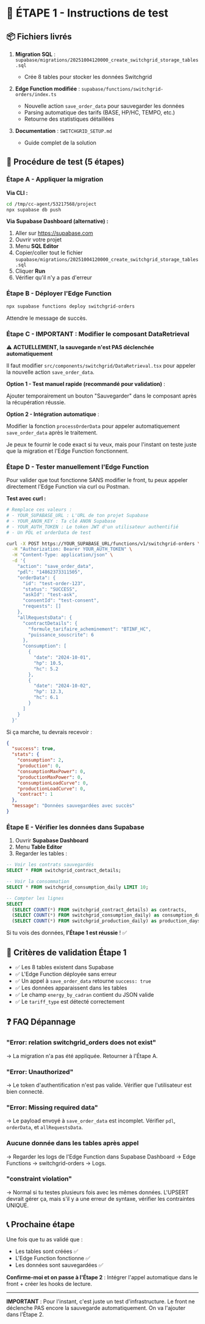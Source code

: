 # 🎯 ÉTAPE 1 - Instructions de test

## 📦 Fichiers livrés

1. **Migration SQL** : `supabase/migrations/20251004120000_create_switchgrid_storage_tables.sql`
   - Crée 8 tables pour stocker les données Switchgrid

2. **Edge Function modifiée** : `supabase/functions/switchgrid-orders/index.ts`
   - Nouvelle action `save_order_data` pour sauvegarder les données
   - Parsing automatique des tarifs (BASE, HP/HC, TEMPO, etc.)
   - Retourne des statistiques détaillées

3. **Documentation** : `SWITCHGRID_SETUP.md`
   - Guide complet de la solution

## 🚀 Procédure de test (5 étapes)

### Étape A - Appliquer la migration

**Via CLI :**
```bash
cd /tmp/cc-agent/53217568/project
npx supabase db push
```

**Via Supabase Dashboard (alternative) :**
1. Aller sur https://supabase.com
2. Ouvrir votre projet
3. Menu **SQL Editor**
4. Copier/coller tout le fichier `supabase/migrations/20251004120000_create_switchgrid_storage_tables.sql`
5. Cliquer **Run**
6. Vérifier qu'il n'y a pas d'erreur

### Étape B - Déployer l'Edge Function

```bash
npx supabase functions deploy switchgrid-orders
```

Attendre le message de succès.

### Étape C - IMPORTANT : Modifier le composant DataRetrieval

⚠️ **ACTUELLEMENT, la sauvegarde n'est PAS déclenchée automatiquement**

Il faut modifier `src/components/switchgrid/DataRetrieval.tsx` pour appeler la nouvelle action `save_order_data`.

**Option 1 - Test manuel rapide (recommandé pour validation)** :

Ajouter temporairement un bouton "Sauvegarder" dans le composant après la récupération réussie.

**Option 2 - Intégration automatique** :

Modifier la fonction `processOrderData` pour appeler automatiquement `save_order_data` après le traitement.

Je peux te fournir le code exact si tu veux, mais pour l'instant on teste juste que la migration et l'Edge Function fonctionnent.

### Étape D - Tester manuellement l'Edge Function

Pour valider que tout fonctionne SANS modifier le front, tu peux appeler directement l'Edge Function via curl ou Postman.

**Test avec curl :**

```bash
# Remplace ces valeurs :
# - YOUR_SUPABASE_URL : L'URL de ton projet Supabase
# - YOUR_ANON_KEY : Ta clé ANON Supabase
# - YOUR_AUTH_TOKEN : Le token JWT d'un utilisateur authentifié
# - Un PDL et orderData de test

curl -X POST https://YOUR_SUPABASE_URL/functions/v1/switchgrid-orders \
  -H "Authorization: Bearer YOUR_AUTH_TOKEN" \
  -H "Content-Type: application/json" \
  -d '{
    "action": "save_order_data",
    "pdl": "14862373311505",
    "orderData": {
      "id": "test-order-123",
      "status": "SUCCESS",
      "askId": "test-ask",
      "consentId": "test-consent",
      "requests": []
    },
    "allRequestsData": {
      "contractDetails": {
        "formule_tarifaire_acheminement": "BTINF_HC",
        "puissance_souscrite": 6
      },
      "consumption": [
        {
          "date": "2024-10-01",
          "hp": 10.5,
          "hc": 5.2
        },
        {
          "date": "2024-10-02",
          "hp": 12.3,
          "hc": 6.1
        }
      ]
    }
  }'
```

Si ça marche, tu devrais recevoir :

```json
{
  "success": true,
  "stats": {
    "consumption": 2,
    "production": 0,
    "consumptionMaxPower": 0,
    "productionMaxPower": 0,
    "consumptionLoadCurve": 0,
    "productionLoadCurve": 0,
    "contract": 1
  },
  "message": "Données sauvegardées avec succès"
}
```

### Étape E - Vérifier les données dans Supabase

1. Ouvrir **Supabase Dashboard**
2. Menu **Table Editor**
3. Regarder les tables :

```sql
-- Voir les contrats sauvegardés
SELECT * FROM switchgrid_contract_details;

-- Voir la consommation
SELECT * FROM switchgrid_consumption_daily LIMIT 10;

-- Compter les lignes
SELECT
  (SELECT COUNT(*) FROM switchgrid_contract_details) as contracts,
  (SELECT COUNT(*) FROM switchgrid_consumption_daily) as consumption_days,
  (SELECT COUNT(*) FROM switchgrid_production_daily) as production_days;
```

Si tu vois des données, **l'Étape 1 est réussie** ! ✅

## 🎯 Critères de validation Étape 1

- ✅ Les 8 tables existent dans Supabase
- ✅ L'Edge Function déployée sans erreur
- ✅ Un appel à `save_order_data` retourne `success: true`
- ✅ Les données apparaissent dans les tables
- ✅ Le champ `energy_by_cadran` contient du JSON valide
- ✅ Le `tariff_type` est détecté correctement

## ❓ FAQ Dépannage

### "Error: relation switchgrid_orders does not exist"

→ La migration n'a pas été appliquée. Retourner à l'Étape A.

### "Error: Unauthorized"

→ Le token d'authentification n'est pas valide. Vérifier que l'utilisateur est bien connecté.

### "Error: Missing required data"

→ Le payload envoyé à `save_order_data` est incomplet. Vérifier `pdl`, `orderData`, et `allRequestsData`.

### Aucune donnée dans les tables après appel

→ Regarder les logs de l'Edge Function dans Supabase Dashboard → Edge Functions → switchgrid-orders → Logs.

### "constraint violation"

→ Normal si tu testes plusieurs fois avec les mêmes données. L'UPSERT devrait gérer ça, mais s'il y a une erreur de syntaxe, vérifier les contraintes UNIQUE.

## 📞 Prochaine étape

Une fois que tu as validé que :
- Les tables sont créées ✅
- L'Edge Function fonctionne ✅
- Les données sont sauvegardées ✅

**Confirme-moi et on passe à l'Étape 2** : Intégrer l'appel automatique dans le front + créer les hooks de lecture.

---

**IMPORTANT** : Pour l'instant, c'est juste un test d'infrastructure. Le front ne déclenche PAS encore la sauvegarde automatiquement. On va l'ajouter dans l'Étape 2.
